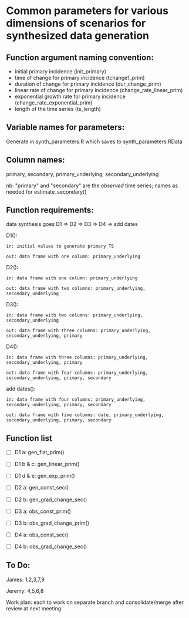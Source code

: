 # Common parameters for various dimensions of scenarios for synthesized data generation

## Function argument naming convention:
- initial primary incidence (init_primary)
- time of change for primary incidence (tchange1_prim)
- duration of change for primary incidence (dur_change_prim)
- linear rate of change for primary incidence (change_rate_linear_prim)
- exponential growth rate for primary incidence (change_rate_exponential_prim)
- length of the time series (ts_length)

## Variable names for parameters:
Generate in synth_parameters.R which saves to synth_parameters.RData



## Column names:
primary, secondary, primary_underlying, secondary_underlying

nb: "primary" and "secondary" are the *observed* time series; names as needed for estimate_secondary()


## Function requirements:

data synthesis goes D1 => D2 => D3 => D4 => add dates

D1(): 
	
	in: initial values to generate primary TS
	
	out: data frame with one column: primary_underlying
	
D2(): 
	
	in: data frame with one column: primary_underlying
	
	out: data frame with two columns: primary_underlying, secondary_underlying
	
D3(): 
	
	in: data frame with two columns: primary_underlying, secondary_underlying
	
	out: data frame with three columns: primary_underlying, secondary_underlying, primary
	
D4(): 
	
	in: data frame with three columns: primary_underlying, secondary_underlying, primary
	
	out: data frame with four columns: primary_underlying, secondary_underlying, primary, secondary
	
add dates():
	
	in: data frame with four columns: primary_underlying, secondary_underlying, primary, secondary
	
	out: data frame with five columns: date, primary_underlying, secondary_underlying, primary, secondary


## Function list
- [ ] D1 a: gen_flat_prim()
- [ ] D1 b & c:	gen_linear_prim()
- [ ] D1 d & e:	gen_exp_prim()
- [ ] D2 a: gen_const_sec()
- [ ] D2 b: gen_grad_change_sec()
- [ ] D3 a: obs_const_prim()
- [ ] D3 b: obs_grad_change_prim()
- [ ] D4 a: obs_const_sec()
- [ ] D4 b: obs_grad_change_sec()


## To Do:
James: 1,2,3,7,9

Jeremy: 4,5,6,8

Work plan: each to work on separate branch and consolidate/merge after review at next meeting
